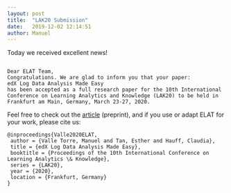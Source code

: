 ```yaml
---
layout: post
title:  "LAK20 Submission"
date:   2019-12-02 12:14:51
author: Manuel
---
```


Today we received excellent news!

<code>
Dear ELAT Team,
Congratulations. We are glad to inform you that your paper:
edX Log Data Analysis Made Easy
has been accepted as a full research paper for the 10th International 
Conference on Learning Analytics and Knowledge (LAK20) to be held in 
Frankfurt am Main, Germany, March 23-27, 2020.
</code>

Feel free to check out the [article](https://chauff.github.io/documents/publications/LAK2020-Torre.pdf) (preprint), and if you use
or adapt ELAT for your work, please cite us:
<pre><code>@inproceedings{Valle2020ELAT,
 author = {Valle Torre, Manuel and Tan, Esther and Hauff, Claudia},
 title = {edX Log Data Analysis Made Easy},
 booktitle = {Proceedings of the 10th International Conference on Learning Analytics \& Knowledge},
 series = {LAK20},
 year = {2020},
 location = {Frankfurt, Germany}
} 
</code></pre>
